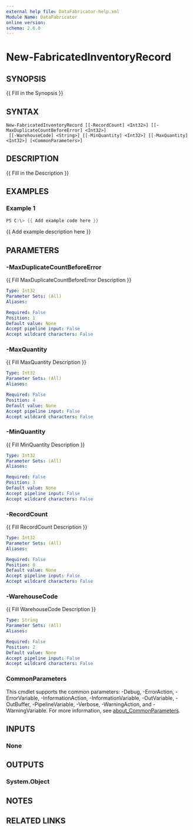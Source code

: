 ```yaml
---
external help file: DataFabricator-help.xml
Module Name: DataFabricator
online version:
schema: 2.0.0
---
```


# New-FabricatedInventoryRecord

## SYNOPSIS
{{ Fill in the Synopsis }}

## SYNTAX

```
New-FabricatedInventoryRecord [[-RecordCount] <Int32>] [[-MaxDuplicateCountBeforeError] <Int32>]
 [[-WarehouseCode] <String>] [[-MinQuantity] <Int32>] [[-MaxQuantity] <Int32>] [<CommonParameters>]
```

## DESCRIPTION
{{ Fill in the Description }}

## EXAMPLES

### Example 1
```powershell
PS C:\> {{ Add example code here }}
```

{{ Add example description here }}

## PARAMETERS

### -MaxDuplicateCountBeforeError
{{ Fill MaxDuplicateCountBeforeError Description }}

```yaml
Type: Int32
Parameter Sets: (All)
Aliases:

Required: False
Position: 1
Default value: None
Accept pipeline input: False
Accept wildcard characters: False
```

### -MaxQuantity
{{ Fill MaxQuantity Description }}

```yaml
Type: Int32
Parameter Sets: (All)
Aliases:

Required: False
Position: 4
Default value: None
Accept pipeline input: False
Accept wildcard characters: False
```

### -MinQuantity
{{ Fill MinQuantity Description }}

```yaml
Type: Int32
Parameter Sets: (All)
Aliases:

Required: False
Position: 3
Default value: None
Accept pipeline input: False
Accept wildcard characters: False
```

### -RecordCount
{{ Fill RecordCount Description }}

```yaml
Type: Int32
Parameter Sets: (All)
Aliases:

Required: False
Position: 0
Default value: None
Accept pipeline input: False
Accept wildcard characters: False
```

### -WarehouseCode
{{ Fill WarehouseCode Description }}

```yaml
Type: String
Parameter Sets: (All)
Aliases:

Required: False
Position: 2
Default value: None
Accept pipeline input: False
Accept wildcard characters: False
```

### CommonParameters
This cmdlet supports the common parameters: -Debug, -ErrorAction, -ErrorVariable, -InformationAction, -InformationVariable, -OutVariable, -OutBuffer, -PipelineVariable, -Verbose, -WarningAction, and -WarningVariable. For more information, see [about_CommonParameters](http://go.microsoft.com/fwlink/?LinkID=113216).

## INPUTS

### None

## OUTPUTS

### System.Object
## NOTES

## RELATED LINKS
